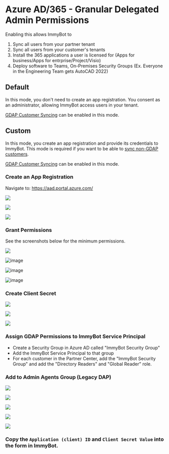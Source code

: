 # Azure AD/365 - Granular Delegated Admin Permissions

Enabling this allows ImmyBot to

1. Sync all users from your partner tenant
2. Sync all users from your customer's tenants
3. Install the 365 applications a user is licensed for (Apps for business/Apps for entrprise/Project/Visio)
4. Deploy software to Teams, On-Premises Security Groups (Ex. Everyone in the Engineering Team gets AutoCAD 2022)

## Default

In this mode, you don't need to create an app registration. You consent as an administrator, allowing ImmyBot access users in your tenant.

[GDAP Customer Syncing](#gdap-customer-syncing) can be enabled in this mode.

## Custom

In this mode, you create an app registration and provide its credentials to ImmyBot. This mode is required if you want to be able to [sync non-GDAP customers](#csp-preconsent).

[GDAP Customer Syncing](#gdap-customer-syncing) can be enabled in this mode.

### Create an App Registration

Navigate to: https://aad.portal.azure.com/

![](./.vuepress/images/2020-12-07-15-46-18.png)

![](./.vuepress/images/2020-12-07-15-47-07.png)

![](./.vuepress/images/2020-12-07-15-47-18.png)

### Grant Permissions

See the screenshots below for the minimum permissions.

![](./.vuepress/images/2020-12-07-15-47-33.png)

![image](https://github.com/immense/immybot-documentation/assets/1424395/ed4d173b-b0dc-4a11-a3bc-85e8231e1dbd)

![image](https://github.com/immense/immybot-documentation/assets/1424395/db0bbf02-ecea-499d-80f2-a1d92ff6764d)

![image](https://github.com/immense/immybot-documentation/assets/1424395/f5c4ec0f-35f2-49ad-a690-7e940c187d0a)

### Create Client Secret

![](./.vuepress/images/2021-08-16-13-19-15.png)

![](./.vuepress/images/2021-08-16-13-20-45.png)

![](./.vuepress/images/2021-08-16-13-23-26.png)

### Assign GDAP Permissions to ImmyBot Service Principal 
- Create a Security Group in Azure AD called "ImmyBot Security Group"
- Add the ImmyBot Service Principal to that group
- For each customer in the Partner Center, add the "ImmyBot Security Group" and add the "Directory Readers" and "Global Reader" role.

### Add to Admin Agents Group (Legacy DAP)

![](./.vuepress/images/2020-12-07-15-48-22.png)

![](./.vuepress/images/2020-12-07-15-48-26.png)

![](./.vuepress/images/2020-12-07-15-48-31.png)

![](./.vuepress/images/2020-12-07-15-48-35.png)

![](./.vuepress/images/2020-12-07-15-48-38.png)

### Copy the `Application (client) ID` and `Client Secret Value` into the form in ImmyBot.
